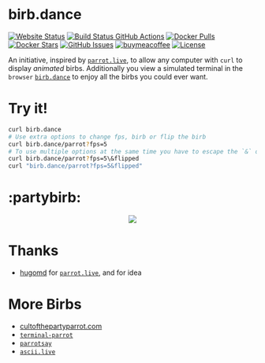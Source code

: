 # birb.dance
[![Website Status](https://uptime.bleiler.dev/api/badge/41/ping)](https://birb.dance)
[![Build Status GitHub Actions](https://img.shields.io/github/actions/workflow/status/nicobleiler/birb.dance/docker-publish.yml.svg)](https://github.com/nicobleiler/birb.dance/actions/workflows/docker-publish.yml)
[![Docker Pulls](https://img.shields.io/docker/pulls/nicobleiler/birb.dance.svg)](https://hub.docker.com/r/nicobleiler/birb.dance)
[![Docker Stars](https://img.shields.io/docker/stars/nicobleiler/birb.dance.svg?maxAge=2592000)](https://hub.docker.com/r/nicobleiler/birb.dance/)
[![GitHub Issues](https://img.shields.io/github/issues-raw/nicobleiler/birb.dance.svg)](https://github.com/nicobleiler/birb.dance/issues)
[![buymeacoffee](https://img.shields.io/badge/Donate-Buy%20me%20a%20coffee-orange.svg)](https://www.buymeacoffee.com/nicobleiler)
[![License](https://img.shields.io/badge/license-MIT-blue.svg)](https://github.com/nicobleiler/birb.dance/blob/master/LICENSE.md)

An initiative, inspired by [`parrot.live`](https://github.com/hugomd/parrot.live), to allow any computer with `curl` to display _animated_ birbs.
Additionally you view a simulated terminal in the `browser` [`birb.dance`](https://birb.dance) to enjoy all the birbs you could ever want.

# Try it!
```bash
curl birb.dance
# Use extra options to change fps, birb or flip the birb
curl birb.dance/parrot?fps=5
# To use multiple options at the same time you have to escape the `&` or put the whole url in quotes
curl birb.dance/parrot?fps=5\&flipped
curl "birb.dance/parrot?fps=5&flipped"
```

# :partybirb:
<div align="center">
  <img src='https://media.giphy.com/media/v1.Y2lkPTc5MGI3NjExMmVoMnVrNHVieHBtYjRhcjVsODJ5YjFyZXdwczJrcGVuN2F4NDMyOSZlcD12MV9pbnRlcm5hbF9naWZfYnlfaWQmY3Q9Zw/v9wpxJDQ2LPq52OMlJ/giphy.gif' />
</div>

# Thanks
* [hugomd](https://github.com/hugomd) for [`parrot.live`](https://github.com/hugomd/parrot.live), and for idea

# More Birbs
* [cultofthepartyparrot.com](http://cultofthepartyparrot.com/)
* [`terminal-parrot`](https://github.com/jmhobbs/terminal-parrot)
* [`parrotsay`](https://github.com/matheuss/parrotsay)
* [`ascii.live`](https://github.com/hugomd/ascii.live)
